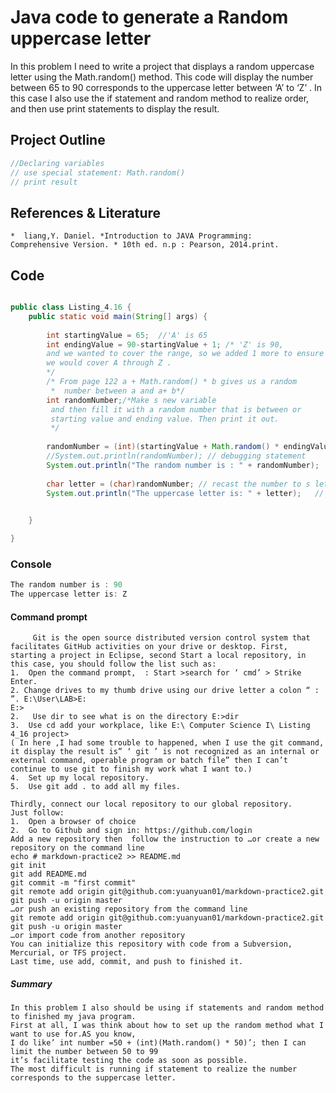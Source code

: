 # Java code to generate a Random uppercase letter
  In this problem I need to write a project that displays a random uppercase letter using the Math.random() method. 
This code will display the  number between 65 to 90 corresponds to the uppercase letter between ‘A’ to ‘Z’ .
In this case I also use the if statement and random method to realize order, 
and then use print statements to display the result.  

## Project Outline
```java
//Declaring variables
// use special statement: Math.random()
// print result
```


## References & Literature
```
*  liang,Y. Daniel. *Introduction to JAVA Programming: 
Comprehensive Version. * 10th ed. n.p : Pearson, 2014.print.
``` 
## Code 

```java

public class Listing_4.16 {
	public static void main(String[] args) {
		
		int startingValue = 65;  //'A' is 65
		int endingValue = 90-startingValue + 1; /* 'Z' is 90,
		and we wanted to cover the range, so we added 1 more to ensure
		we would cover A through Z .
		*/
		/* From page 122 a + Math.random() * b gives us a random
		 *  number between a and a+ b*/
		int randomNumber;/*Make s new variable
		 and then fill it with a random number that is between or 
		 starting value and ending value. Then print it out.
		 */
		
		randomNumber = (int)(startingValue + Math.random() * endingValue);
		//System.out.println(randomNumber); // debugging statement
		System.out.println("The random number is : " + randomNumber);
		
		char letter = (char)randomNumber; // recast the number to s letter 
		System.out.println("The uppercase letter is: " + letter);   // Print it out
		

	}

}
```


### Console
```java
The random number is : 90
The uppercase letter is: Z
```


#### Command prompt
```
     Git is the open source distributed version control system that facilitates GitHub activities on your drive or desktop. First, starting a project in Eclipse, second Start a local repository, in this case, you should follow the list such as:
1.	Open the command prompt,  : Start >search for ‘ cmd’ > Strike Enter. 
2. Change drives to my thumb drive using our drive letter a colon “ : ”. E:\User\LAB>E:     
E:>
2.	 Use dir to see what is on the directory E:>dir 
3.	Use cd add your workplace, like E:\ Computer Science I\ Listing 4_16 project>
( In here ,I had some trouble to happened, when I use the git command, it display the result is” ‘ git ’ is not recognized as an internal or external command, operable program or batch file” then I can’t continue to use git to finish my work what I want to.)
4.	Set up my local repository.
5.	Use git add . to add all my files.

Thirdly, connect our local repository to our global repository.
Just follow:
1.	Open a browser of choice
2.	Go to Github and sign in: https://github.com/login
Add a new repository then  follow the instruction to …or create a new repository on the command line
echo # markdown-practice2 >> README.md
git init
git add README.md
git commit -m "first commit"
git remote add origin git@github.com:yuanyuan01/markdown-practice2.git
git push -u origin master
…or push an existing repository from the command line
git remote add origin git@github.com:yuanyuan01/markdown-practice2.git
git push -u origin master
…or import code from another repository
You can initialize this repository with code from a Subversion, Mercurial, or TFS project.
Last time, use add, commit, and push to finished it.
```
##### Summary
```
In this problem I also should be using if statements and random method to finished my java program.
First at all, I was think about how to set up the random method what I want to use for.AS you know, 
I do like’ int number =50 + (int)(Math.random() * 50)’; then I can limit the number between 50 to 99 
it’s facilitate testing the code as soon as possible. 
The most difficult is running if statement to realize the number corresponds to the suppercase letter. 
```
